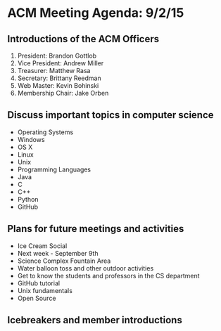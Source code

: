 # ACM Meeting Agenda: 9/2/15

## Introductions of the ACM Officers
1. President: Brandon Gottlob</br>
2. Vice President: Andrew Miller</br>
3. Treasurer: Matthew Rasa</br>
4. Secretary: Brittany Reedman</br>
5. Web Master: Kevin Bohinski</br>
6. Membership Chair: Jake Orben</br>

## Discuss important topics in computer science</br>
- Operating Systems
 - Windows
 - OS X
 - Linux
 - Unix
- Programming Languages
 - Java
 - C
 - C++
 - Python
- GitHub

## Plans for future meetings and activities</br>
- Ice Cream Social
 - Next week - September 9th
 - Science Complex Fountain Area
 - Water balloon toss and other outdoor activities
 - Get to know the students and professors in the CS department
- GitHub tutorial
- Unix fundamentals
- Open Source

## Icebreakers and member introductions
